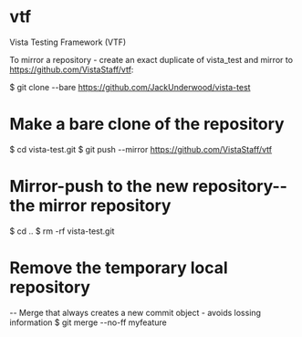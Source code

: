 # vtf
Vista Testing Framework (VTF)

To mirror a repository - create an exact duplicate of vista_test and mirror to https://github.com/VistaStaff/vtf:

$ git clone --bare https://github.com/JackUnderwood/vista-test
 # Make a bare clone of the repository

$ cd vista-test.git
$ git push --mirror https://github.com/VistaStaff/vtf
 # Mirror-push to the new repository--the mirror repository

$ cd ..
$ rm -rf vista-test.git
 # Remove the temporary local repository


-- Merge that always creates a new commit object - avoids lossing information
$ git merge --no-ff myfeature


